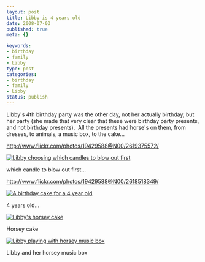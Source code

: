 ```yaml
--- 
layout: post
title: Libby is 4 years old
date: 2008-07-03
published: true
meta: {}

keywords: 
- birthday
- family
- Libby
type: post
categories: 
- birthday
- family
- Libby
status: publish
---
```



Libby's 4th birthday party was the other day, not her actually birthday, but her party (she made that very clear that these were birthday party presents, and not birthday presents).  All the presents had horse's on them, from dresses, to animals, a music box, to the cake...

 <http://www.flickr.com/photos/19429588@N00/2619375572/>  

[![Libby choosing which candles to blow out first](http://media.eick.us/2011/05/2618518349_0f40d2b1a2.jpg)](http://www.flickr.com/photos/19429588@N00/2618518349/ "Libby choosing which candles to blow out first")

  

which candle to blow out first...

   

<http://www.flickr.com/photos/19429588@N00/2618518349/>

  

[![A birthday cake for a 4 year old](http://media.eick.us/2011/05/2618520025_20976efb50.jpg)](http://www.flickr.com/photos/19429588@N00/2618520025/ "A birthday cake for a 4 year old")

  

4 years old...


[![Libby's horsey cake](http://media.eick.us/2011/05/2619332782_b98903094c.jpg)](http://www.flickr.com/photos/19429588@N00/2619332782/ "Libby's horsey cake")

  

Horsey cake

  

[![Libby playing with horsey music box](http://media.eick.us/2011/05/2618571259_ef7bc60550.jpg)](http://www.flickr.com/photos/19429588@N00/2618571259/ "Libby playing with horsey music box")

  

Libby and her horsey music box

